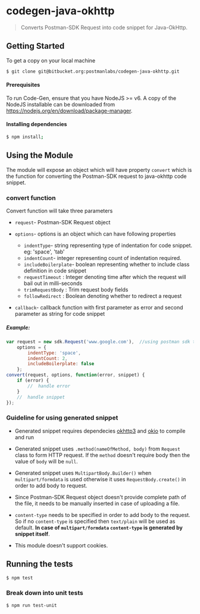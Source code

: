 # codegen-java-okhttp

> Converts Postman-SDK Request into code snippet for Java-OkHttp.

## Getting Started
 To get a copy on your local machine
```bash
$ git clone git@bitbucket.org:postmanlabs/codegen-java-okhttp.git
```

#### Prerequisites
To run Code-Gen, ensure that you have NodeJS >= v6. A copy of the NodeJS installable can be downloaded from https://nodejs.org/en/download/package-manager.

#### Installing dependencies
```bash
$ npm install;
```

## Using the Module
The module will expose an object which will have property `convert` which is the function for converting the Postman-SDK request to java-okhttp code snippet.

### convert function
Convert function will take three parameters
* `request`- Postman-SDK Request object

* `options`- options is an object which can have following properties
    * `indentType`- string representing type of indentation for code snippet. eg: 'space', 'tab'
    * `indentCount`- integer representing count of indentation required.
    * `includeBoilerplate`- boolean representing whether to include class definition in code snippet 
    * `requestTimeout` : Integer denoting time after which the request will bail out in milli-seconds
    * `trimRequestBody` : Trim request body fields
    * `followRedirect` : Boolean denoting whether to redirect a request

* `callback`- callback function with first parameter as error and second parameter as string for code snippet

##### Example:
```js
var request = new sdk.Request('www.google.com'),  //using postman sdk to create request  
    options = {
        indentType: 'space',
        indentCount: 2,
        includeBoilerplate: false
    };
convert(request, options, function(error, snippet) {
    if (error) {
        //  handle error
    }
    //  handle snippet
});
```

### Guideline for using generated snippet
* Generated snippet requires dependecies [okhttp3](https://mvnrepository.com/artifact/com.squareup.okhttp3/okhttp/3.9.1) and [okio](https://mvnrepository.com/artifact/com.squareup.okio/okio/1.13.0) to compile and run

* Generated snippet uses `.method(nameOfMethod, body)` from `Request` class to form HTTP request. If the `method` doesn't require body then the value of `body` will be `null`. 

* Generated snippet uses `MultipartBody.Builder()`  when `multipart/formdata` is used otherwise it uses `RequestBody.create()` in order to add body to request.

* Since Postman-SDK Request object doesn't provide complete path of the file, it needs to be manually inserted in case of uploading a file.

* `content-type` needs to be specified in order to add body to the request. So if no `content-type` is specified then `text/plain` will be used as default. **In case of `multipart/formdata` `content-type` is generated by snippet itself**.

* This module doesn't support cookies.



## Running the tests

```bash
$ npm test
```

### Break down into unit tests

```bash
$ npm run test-unit
```